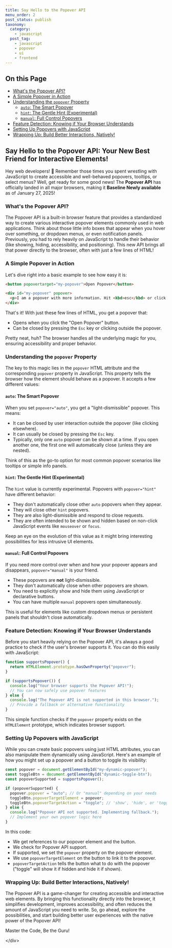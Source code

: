 ```yaml
---
title: Say Hello to the Popover API
menu_order: 2
post_status: publish
taxonomy:
  category:
    - javascript
  post_tag:
    - javascript
    - popover
    - ui
    - frontend
---
```


<div class="toc" markdown="1">

## On this Page
* [What's the Popover API?](#whats-the-popover-api)
* [A Simple Popover in Action](#a-simple-popover-in-action)
* [Understanding the `popover` Property](#understanding-the-popover-property)
    * [`auto`: The Smart Popover](#auto-the-smart-popover)
    * [`hint`: The Gentle Hint (Experimental)](#hint-the-gentle-hint-experimental)
    * [`manual`: Full Control Popovers](#manual-full-control-popovers)
* [Feature Detection: Knowing if Your Browser Understands](#feature-detection-knowing-if-your-browser-understands)
* [Setting Up Popovers with JavaScript](#setting-up-popovers-with-javascript)
* [Wrapping Up: Build Better Interactions, Natively!](#wrapping-up-build-better-interactions-natively)

</div>

<div class="main" markdown="1">

## Say Hello to the Popover API: Your New Best Friend for Interactive Elements!

Hey web developers! 👋 Remember those times you spent wrestling with JavaScript to create accessible and well-behaved popovers, tooltips, or select menus? Well, get ready for some good news! The **Popover API** has officially landed in all major browsers, making it **Baseline Newly available** as of January 27, 2025!


### What's the Popover API?

The Popover API is a built-in browser feature that provides a standardized way to create various interactive popover elements commonly used in web applications. Think about those little info boxes that appear when you hover over something, or dropdown menus, or even notification panels. Previously, you had to rely heavily on JavaScript to handle their behavior (like showing, hiding, accessibility, and positioning). This new API brings all that power directly to the browser, often with just a few lines of HTML!

### A Simple Popover in Action

Let's dive right into a basic example to see how easy it is:

```html
<button popovertarget="my-popover">Open Popover</button>

<div id="my-popover" popover>
  <p>I am a popover with more information. Hit <kbd>esc</kbd> or click away to close me.</p>
</div>
````

That's it! With just these few lines of HTML, you get a popover that:

  * Opens when you click the "Open Popover" button.
  * Can be closed by pressing the `Esc` key or clicking outside the popover.

Pretty neat, huh? The browser handles all the underlying magic for you, ensuring accessibility and proper behavior.

### Understanding the `popover` Property

The key to this magic lies in the `popover` HTML attribute and the corresponding `popover` property in JavaScript. This property tells the browser how the element should behave as a popover. It accepts a few different values:

#### `auto`: The Smart Popover

When you set `popover="auto"`, you get a "light-dismissible" popover. This means:

  * It can be closed by user interaction outside the popover (like clicking elsewhere).
  * It can usually be closed by pressing the `Esc` key.
  * Typically, only one `auto` popover can be shown at a time. If you open another one, the first one will automatically close (unless they are nested).

Think of this as the go-to option for most common popover scenarios like tooltips or simple info panels.

#### `hint`: The Gentle Hint (Experimental)

The `hint` value is currently experimental. Popovers with `popover="hint"` have different behavior:

  * They don't automatically close other `auto` popovers when they appear.
  * They will close other `hint` popovers.
  * They are also light-dismissible and respond to close requests.
  * They are often intended to be shown and hidden based on non-click JavaScript events like `mouseover` or `focus`.

Keep an eye on the evolution of this value as it might bring interesting possibilities for less intrusive UI elements.

#### `manual`: Full Control Popovers

If you need more control over when and how your popover appears and disappears, `popover="manual"` is your friend.

  * These popovers are **not** light-dismissible.
  * They don't automatically close when other popovers are shown.
  * You need to explicitly show and hide them using JavaScript or declarative buttons.
  * You can have multiple `manual` popovers open simultaneously.

This is useful for elements like custom dropdown menus or persistent panels that shouldn't close automatically.

### Feature Detection: Knowing if Your Browser Understands

Before you start heavily relying on the Popover API, it's always a good practice to check if the user's browser supports it. You can do this easily with JavaScript:

```javascript
function supportsPopover() {
  return HTMLElement.prototype.hasOwnProperty("popover");
}

if (supportsPopover()) {
  console.log("Your browser supports the Popover API!");
  // You can now safely use popover features
} else {
  console.log("The Popover API is not supported in this browser.");
  // Provide a fallback or alternative functionality
}
```

This simple function checks if the `popover` property exists on the `HTMLElement` prototype, which indicates browser support.

### Setting Up Popovers with JavaScript

While you can create basic popovers using just HTML attributes, you can also manipulate them dynamically using JavaScript. Here's an example of how you might set up a popover and a button to toggle its visibility:

```javascript
const popover = document.getElementById("my-dynamic-popover");
const toggleBtn = document.getElementById("dynamic-toggle-btn");
const popoverSupported = supportsPopover();

if (popoverSupported) {
  popover.popover = "auto"; // Or "manual" depending on your needs
  toggleBtn.popoverTargetElement = popover;
  toggleBtn.popoverTargetAction = "toggle"; // 'show', 'hide', or 'toggle'
} else {
  console.log("Popover API not supported. Implementing fallback.");
  // Implement your own popover logic here
}
```

In this code:

  * We get references to our popover element and the button.
  * We check for Popover API support.
  * If supported, we set the `popover` property on the popover element.
  * We use `popoverTargetElement` on the button to link it to the popover.
  * `popoverTargetAction` tells the button what to do with the popover ("toggle" will show it if hidden and hide it if shown).

### Wrapping Up: Build Better Interactions, Natively!

The Popover API is a game-changer for creating accessible and interactive web elements. By bringing this functionality directly into the browser, it simplifies development, improves accessibility, and often reduces the amount of JavaScript you need to write. So, go ahead, explore the possibilities, and start building better user experiences with the native power of the Popover API!

Master the Code, Be the Guru\!

</div\>

